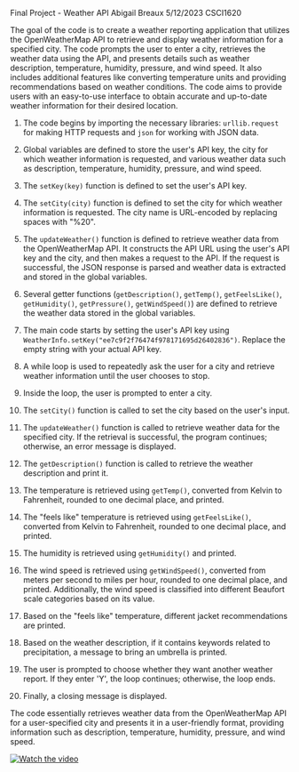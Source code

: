 Final Project - Weather API
Abigail Breaux
5/12/2023
CSCI1620

The goal of the code is to create a weather reporting application that utilizes the OpenWeatherMap API to retrieve and display weather information for a specified city. The code prompts the user to enter a city, retrieves the weather data using the API, and presents details such as weather description, temperature, humidity, pressure, and wind speed. It also includes additional features like converting temperature units and providing recommendations based on weather conditions. The code aims to provide users with an easy-to-use interface to obtain accurate and up-to-date weather information for their desired location.

1. The code begins by importing the necessary libraries: `urllib.request` for making HTTP requests and `json` for working with JSON data.

2. Global variables are defined to store the user's API key, the city for which weather information is requested, and various weather data such as description, temperature, humidity, pressure, and wind speed.

3. The `setKey(key)` function is defined to set the user's API key.

4. The `setCity(city)` function is defined to set the city for which weather information is requested. The city name is URL-encoded by replacing spaces with "%20".

5. The `updateWeather()` function is defined to retrieve weather data from the OpenWeatherMap API. It constructs the API URL using the user's API key and the city, and then makes a request to the API. If the request is successful, the JSON response is parsed and weather data is extracted and stored in the global variables.

6. Several getter functions (`getDescription()`, `getTemp()`, `getFeelsLike()`, `getHumidity()`, `getPressure()`, `getWindSpeed()`) are defined to retrieve the weather data stored in the global variables.

7. The main code starts by setting the user's API key using `WeatherInfo.setKey("ee7c9f2f76474f978171695d26402836")`. Replace the empty string with your actual API key.

8. A while loop is used to repeatedly ask the user for a city and retrieve weather information until the user chooses to stop.

9. Inside the loop, the user is prompted to enter a city.

10. The `setCity()` function is called to set the city based on the user's input.

11. The `updateWeather()` function is called to retrieve weather data for the specified city. If the retrieval is successful, the program continues; otherwise, an error message is displayed.

12. The `getDescription()` function is called to retrieve the weather description and print it.

13. The temperature is retrieved using `getTemp()`, converted from Kelvin to Fahrenheit, rounded to one decimal place, and printed.

14. The "feels like" temperature is retrieved using `getFeelsLike()`, converted from Kelvin to Fahrenheit, rounded to one decimal place, and printed.

15. The humidity is retrieved using `getHumidity()` and printed.

16. The wind speed is retrieved using `getWindSpeed()`, converted from meters per second to miles per hour, rounded to one decimal place, and printed. Additionally, the wind speed is classified into different Beaufort scale categories based on its value.

17. Based on the "feels like" temperature, different jacket recommendations are printed.

18. Based on the weather description, if it contains keywords related to precipitation, a message to bring an umbrella is printed.

19. The user is prompted to choose whether they want another weather report. If they enter 'Y', the loop continues; otherwise, the loop ends.

20. Finally, a closing message is displayed.

The code essentially retrieves weather data from the OpenWeatherMap API for a user-specified city and presents it in a user-friendly format, providing information such as description, temperature, humidity, pressure, and wind speed.

[![Watch the video](https://i.imgur.com/vKb2F1B.png)](https://youtu.be/vt5fpE0bzSY)
